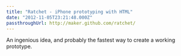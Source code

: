 ```yaml
---
title: "Ratchet - iPhone prototyping with HTML"
date: "2012-11-05T23:21:48.000Z"
passthroughUrl: http://maker.github.com/ratchet/
---
```


An ingenious idea, and probably the fastest way to create a working prototype.